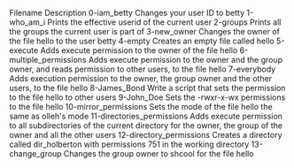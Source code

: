 Filename	Description
0-iam_betty	Changes your user ID to betty
1-who_am_i	Prints the effective userid of the current user
2-groups	Prints all the groups the current user is part of
3-new_owner	Changes the owner of the file hello to the user betty
4-empty	        Creates an empty file called hello
5-execute	        Adds execute permission to the owner of the file hello
6-multiple_permissions	Adds execute permission to the owner and the group owner, and reads permission to other users, to the file hello
7-everybody	Adds execution permission to the owner, the group owner and the other users, to the file hello
8-James_Bond	Write a script that sets the permission to the file hello to other users
9-John_Doe	Sets the -rwxr-x-wx permissions to the file hello
10-mirror_permissions	        Sets the mode of the file hello the same as olleh's mode
11-directories_permissions	Adds execute permission to all subdirectories of the current directory for the owner, the group of the owner and all the other users
12-directory_permissions	Creates a directory called dir_holberton with permissions 751 in the working directory
13-change_group	                Changes the group owner to shcool for the file hello
